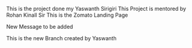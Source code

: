 This is the project done my Yaswanth Sirigiri 
This Project is mentored by Rohan Kinall Sir
This is the Zomato Landing Page 

New Message to be added


This is the new Branch created by Yaswanth
